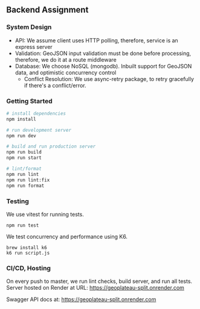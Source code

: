 ## Backend Assignment

### System Design 

- API: We assume client uses HTTP polling, therefore, service is an express server
- Validation: GeoJSON input validation must be done before processing, therefore, we do it at a route middleware
- Database: We choose NoSQL (mongodb). Inbuilt support for GeoJSON data, and optimistic concurrency control
  - Conflict Resolution: We use async-retry package, to retry gracefully if there's a conflict/error.

### Getting Started

```bash
# install dependencies
npm install

# run development server
npm run dev

# build and run production server 
npm run build
npm run start

# lint/format
npm run lint
npm run lint:fix
npm run format
```

### Testing

We use vitest for running tests. 
```
npm run test
```
We test concurrency and performance using K6. 
```
brew install k6
k6 run script.js
```

### CI/CD, Hosting

On every push to master, we run lint checks, build server, and run all tests.
Server hosted on Render at URL: https://geoplateau-split.onrender.com

Swagger API docs at: https://geoplateau-split.onrender.com